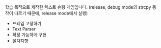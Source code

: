 학습 목적으로 제작한 텍스트 슈팅 게임입니다.
(release, debug mode의 strcpy 동작이 다르기 때문에, release mode에서 실행)

- 프레임 고정하기 
- Text Parser
- 확장 가능하게 구현
- 절차지향
